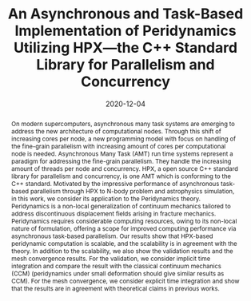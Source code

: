 ---
title: "An Asynchronous and Task-Based Implementation of Peridynamics Utilizing HPX—the C++ Standard Library for Parallelism and Concurrency"

authors:
- "Patrick Diehl" 
- admin
- "Hartmut Kaiser" 
- "Robert Lipton" 
- "Martin Levesque"
author_notes:
- "Corresponding author"
date: "2020-12-04"
doi: "10.1007/s42452-020-03784-x"

# Schedule page publish date (NOT publication's date).
publishDate: "2025-01-01"

# Publication type.
# Accepts a single type but formatted as a YAML list (for Hugo requirements).
# Enter a publication type from the CSL standard.
publication_types: ["article-journal"]

# Publication name and optional abbreviated publication name.
publication: "*SN Applied Sciences*"
publication_short: ""

abstract: "On modern supercomputers, asynchronous many task systems are emerging to address the new architecture of computational nodes. Through this shift of increasing cores per node, a new programming model with focus on handling of the fine-grain parallelism with increasing amount of cores per computational node is needed. Asynchronous Many Task (AMT) run time systems represent a paradigm for addressing the fine-grain parallelism. They handle the increasing amount of threads per node and concurrency. HPX, a open source C++ standard library for parallelism and concurrency, is one AMT which is conforming to the C++ standard. Motivated by the impressive performance of asynchronous task-based parallelism through HPX to N-body problem and astrophysics simulation, in this work, we consider its application to the Peridynamics theory. Peridynamics is a non-local generalization of continuum mechanics tailored to address discontinuous displacement fields arising in fracture mechanics. Peridynamics requires considerable computing resources, owing to its non-local nature of formulation, offering a scope for improved computing performance via asynchronous task-based parallelism. Our results show that HPX-based peridynamic computation is scalable, and the scalability is in agreement with the theory. In addition to the scalability, we also show the validation results and the mesh convergence results. For the validation, we consider implicit time integration and compare the result with the classical continuum mechanics (CCM) (peridynamics under small deformation should give similar results as CCM). For the mesh convergence, we consider explicit time integration and show that the results are in agreement with theoretical claims in previous works."

# Summary. An optional shortened abstract.
summary: ''

tags:
- Peridynamics
- Fracture Mechanics
- Software
featured: false

# links:
# - name: ""
#   url: ""
url_pdf: ''
url_code: ''
url_dataset: ''
url_poster: ''
url_project: ''
url_slides: ''
url_source: 'https://doi.org/10.1007/s42452-020-03784-x'
url_video: ''

# # Featured image
# # To use, add an image named `featured.jpg/png` to your page's folder. 
# image:
#   caption: 'Image credit: [**Unsplash**](https://unsplash.com/photos/jdD8gXaTZsc)'
#   focal_point: ""
#   preview_only: false

# Associated Projects (optional).
#   Associate this publication with one or more of your projects.
#   Simply enter your project's folder or file name without extension.
#   E.g. `internal-project` references `content/project/internal-project/index.md`.
#   Otherwise, set `projects: []`.
projects: []

# Slides (optional).
#   Associate this publication with Markdown slides.
#   Simply enter your slide deck's filename without extension.
#   E.g. `slides: "example"` references `content/slides/example/index.md`.
#   Otherwise, set `slides: ""`.
slides: ''
---
